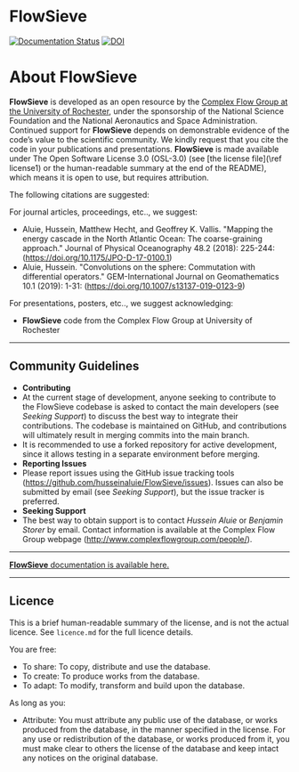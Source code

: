 # FlowSieve

[![Documentation Status](https://readthedocs.org/projects/flowsieve/badge/?version=latest)](https://flowsieve.readthedocs.io/en/latest/?badge=latest)
[![DOI](https://zenodo.org/badge/DOI/10.5281/zenodo.7818192.svg)](https://doi.org/10.5281/zenodo.7818192)

# About FlowSieve

**FlowSieve** is developed as an open resource by the [Complex Flow Group at the University of Rochester](http://www.complexflowgroup.com), under the sponsorship of the National Science Foundation and the National Aeronautics and Space Administration. 
Continued support for **FlowSieve** depends on demonstrable evidence of the code’s value to the scientific community. 
We kindly request that you cite the code in your publications and presentations. 
**FlowSieve** is made available under The Open Software License 3.0 (OSL-3.0) (see [the license file](\ref license1) or the human-readable summary at the end of the README), which means it is open to use, but requires attribution. 

The following citations are suggested:

For journal articles, proceedings, etc.., we suggest:
* Aluie, Hussein, Matthew Hecht, and Geoffrey K. Vallis. "Mapping the energy cascade in the North Atlantic Ocean: The coarse-graining approach." Journal of Physical Oceanography 48.2 (2018): 225-244: (https://doi.org/10.1175/JPO-D-17-0100.1)
* Aluie, Hussein. "Convolutions on the sphere: Commutation with differential operators." GEM-International Journal on Geomathematics 10.1 (2019): 1-31: (https://doi.org/10.1007/s13137-019-0123-9)

For presentations, posters, etc.., we suggest acknowledging:
* **FlowSieve** code from the Complex Flow Group at University of Rochester


---

## Community Guidelines

* **Contributing**
 * At the current stage of development, anyone seeking to contribute to the FlowSieve codebase is asked to contact the main developers (see *Seeking Support*) to discuss the best way to integrate their contributions. The codebase is maintained on GitHub, and contributions will ultimately result in merging commits into the main branch. 
 * It is recommended to use a forked repository for active development, since it allows testing in a separate environment before merging.
* **Reporting Issues** 
 * Please report issues using the GitHub issue tracking tools (https://github.com/husseinaluie/FlowSieve/issues). Issues can also be submitted by email (see *Seeking Support*), but the issue tracker is preferred.
* **Seeking Support**
 * The best way to obtain support is to contact *Hussein Aluie* or *Benjamin Storer* by email. Contact information is available at the Complex Flow Group webpage (http://www.complexflowgroup.com/people/).

---

[**FlowSieve** documentation is available here.](https://flowsieve.readthedocs.io/en/latest/) 

---

## Licence

This is a brief human-readable summary of the license, and is not the actual licence. 
See `licence.md` for the full licence details.

You are free:
* To share: To copy, distribute and use the database.
* To create: To produce works from the database.
* To adapt: To modify, transform and build upon the database.

As long as you:
* Attribute: You must attribute any public use of the database, or works produced from the database, in the manner specified in the license. For any use or redistribution of the database, or works produced from it, you must make clear to others the license of the database and keep intact any notices on the original database.

